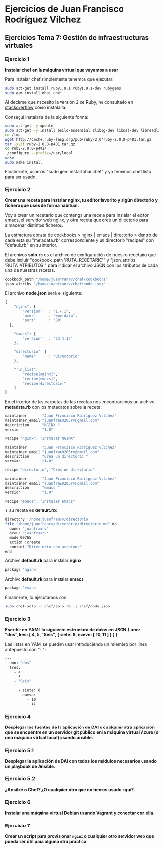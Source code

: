 
Ejercicios de Juan Francisco Rodríguez Vílchez
================================================

## Ejercicios Tema 7: Gestión de infraestructuras virtuales ##

### Ejercicio 1 ###

**Instalar chef en la máquina virtual que vayamos a usar**

Para instalar chef simplemente tenemos que ejecutar:

```sh
sudo apt-get install ruby1.9.1 ruby1.9.1-dev rubygems
sudo gem install ohai chef
```
Al decirme que necesito la versión 2 de Ruby, he consultado en [stackoverflow](http://stackoverflow.com/questions/16222738/how-do-i-install-ruby-2-0-0-correctly-on-ubuntu-12-04) cómo instalarla.

Conseguí instalarla de la siguiente forma:

```sh
sudo apt-get -y update
sudo apt-get -y install build-essential zlib1g-dev libssl-dev libreadline6-dev libyaml-dev
cd /tmp
wget http://cache.ruby-lang.org/pub/ruby/2.0/ruby-2.0.0-p481.tar.gz
tar -xvzf ruby-2.0.0-p481.tar.gz
cd ruby-2.0.0-p481/
./configure --prefix=/usr/local
make
sudo make install
```
Finalmente, usamos "sudo gem install ohai chef" y ya tenemos chef listo para ser usado.

### Ejercicio 2 ###

**Crear una receta para instalar nginx, tu editor favorito y algún directorio y fichero que uses de forma habitual.**

Voy a crear un recetario que contenga una receta para instalar el editor emacs, el servidor web nginx, y otra receta que cree un directorio para almacenar distintos ficheros.

La estructura consta de cookbooks > nginx | emacs | directorio > dentro de cada esta su "metadata.rb" correspondiente y un directorio "recipes" con "default.rb" en su interior.

El archivos **solo.rb** es el archivo de configuración de nuestro recetario que debe incluir "cookbook_path 'RUTA_RECETARIO'" y "json_attribs 'RUTA_ATRIBUTOS'" para indicar el archivo JSON con los atributos de cada una de nuestras recetas.

```sh
cookbook_path "/home/juanfranrv/chef/cookbooks"
json_attribs "/home/juanfranrv/chef/node.json"
```

El archivo **node.json** será el siguiente:

```sh
{
    "nginx": {
        "version"   : "1.4.1",
        "user"      : "www-data",
        "port"      : "80"
  },

    "emacs": {
        "version"   : "23.4.1s"
    },

    "directorio": {
        "name"      : "Directorio"
    },

    "run_list": [
        "recipe[nginx]",
        "recipe[emacs]",
        "recipe[directorio]"
    ]
}
```
En el interior de las carpetas de las recetas nos encontraremos un archivo **metadata.rb** con los metadatos sobre la receta:

```sh
maintainer       "Juan Francisco Rodríguez Vílchez"
maintainer_email "juanfran0205rv@gmail.com"
description      "NGINX "
version          "1.0"

recipe "nginx", "Instalar NGINX"
```

```sh
maintainer       "Juan Francisco Rodríguez Vílchez"
maintainer_email "juanfran0205rv@gmail.com"
description      "Crea un directorio "
version          "1.0"

recipe "directorio", "Crea un directorio"
```

```sh
maintainer       "Juan Francisco Rodríguez Vílchez"
maintainer_email "juanfran0205rv@gmail.com"
description      "emacs "
version          "1.0"

recipe "emacs", "Instalar emacs"
```
Y su receta es **default.rb**:

```sh
directory '/home/juanfranrv/directorio'
file "/home/juanfranrv/directorio/directorio.md" do
  owner "juanfranrv"
  group "juanfranrv"
  mode 00765
  action :create
  content "Directorio con archivos"
end
```

Archivo **default.rb** para instalar **nginx**:
```sh
package 'nginx'
```

Archivo **default.rb** para instalar **emacs**:
```sh
package 'emacs'
```

Finalmente, lo ejecutamos con:

```sh
sudo chef-solo -c chef/solo.rb -j chef/node.json
```
### Ejercicio 3 ###
**Escribir en YAML la siguiente estructura de datos en JSON { uno: "dos",tres: [ 4, 5, "Seis", { siete: 8, nueve: [ 10, 11 ] } ] }**

Las listas en YAMl se pueden usar introduciendo un miembro por línea antepuesto con "- ":

```sh
---
- uno: "dos"
  tres:
    - 4
    - 5
    - "Seis"
    -
      - siete: 8
        nueve: 
          - 10
          - 11
```

### Ejercicio 4 ###

**Desplegar los fuentes de la aplicación de DAI o cualquier otra aplicación que se encuentre en un servidor git público en la máquina virtual Azure (o una máquina virtual local) usando ansible.**

### Ejercicio 5.1 ###

**Desplegar la aplicación de DAI con todos los módulos necesarios usando un playbook de Ansible.**

### Ejercicio 5.2 ###

**¿Ansible o Chef? ¿O cualquier otro que no hemos usado aquí?.**

### Ejercicio 6 ###

**Instalar una máquina virtual Debian usando Vagrant y conectar con ella.**

### Ejercicio 7 ###

**Crear un script para provisionar `nginx` o cualquier otro servidor web que pueda ser útil para alguna otra práctica**